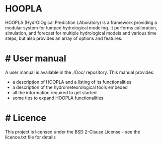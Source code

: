 # HOOPLA
HOOPLA (HydrOlOgical Prediction LAboratory) is a framework providing a modular system for lumped hydrological modeling. It performs calibration, simulation, and forecast for multiple hydrological models and various time steps, but also provides an array of options and features.

# # User manual
A user manual is available in the ./Doc/ repository. This manual provides:
* a description of HOOPLA and a listing of its functionalities
* a description of the hydrometeorological tools embeded
* all the information required to get started
* some tips to expand HOOPLA functionalities

# # Licence
This project is licensed under the BSD 2-Clause License - see the licence.txt file for details
